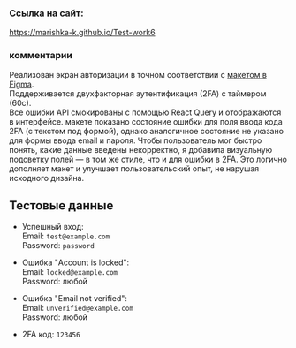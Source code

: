 ### Ссылка на сайт:

https://marishka-k.github.io/Test-work6

### комментарии

Реализован экран авторизации в точном соответствии с [макетом в Figma](https://www.figma.com/design/TUs0yc4YQtkpMhHvawK5iG/Auth?t=adjzCTQaHxTiuJLJ-0).  
Поддерживается двухфакторная аутентификация (2FA) с таймером (60с).  
Все ошибки API смокированы с помощью React Query и отображаются в интерфейсе.
макете показано состояние ошибки для поля ввода кода 2FA (с текстом под формой), однако аналогичное состояние не указано для формы ввода email и пароля. Чтобы пользователь мог быстро понять, какие данные введены некорректно, я добавила визуальную подсветку полей — в том же стиле, что и для ошибки в 2FA. Это логично дополняет макет и улучшает пользовательский опыт, не нарушая исходного дизайна. 

## Тестовые данные

- Успешный вход:  
  Email: `test@example.com`  
  Password: `password`

- Ошибка "Account is locked":  
  Email: `locked@example.com`  
  Password: любой

- Ошибка "Email not verified":  
  Email: `unverified@example.com`  
  Password: любой

- 2FA код: `123456`